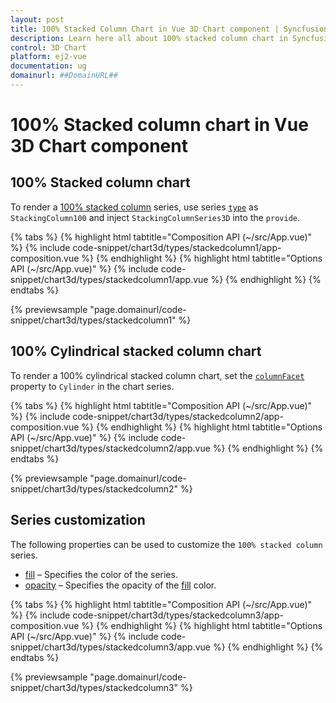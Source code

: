 ```yaml
---
layout: post
title: 100% Stacked Column Chart in Vue 3D Chart component | Syncfusion
description: Learn here all about 100% stacked column chart in Syncfusion 3D Chart component of Syncfusion Essential JS 2 and more.
control: 3D Chart
platform: ej2-vue
documentation: ug
domainurl: ##DomainURL##
---
```


# 100% Stacked column chart in Vue 3D Chart component

## 100% Stacked column chart

To render a [100% stacked column](https://www.syncfusion.com/vue-components/vue-charts/chart-types/100-stacked-column-chart) series, use series [`type`](https://ej2.syncfusion.com/vue/documentation/api/chart3d/series3DModel/#type) as `StackingColumn100` and inject `StackingColumnSeries3D` into the `provide`.

{% tabs %}
{% highlight html tabtitle="Composition API (~/src/App.vue)" %}
{% include code-snippet/chart3d/types/stackedcolumn1/app-composition.vue %}
{% endhighlight %}
{% highlight html tabtitle="Options API (~/src/App.vue)" %}
{% include code-snippet/chart3d/types/stackedcolumn1/app.vue %}
{% endhighlight %}
{% endtabs %}
        
{% previewsample "page.domainurl/code-snippet/chart3d/types/stackedcolumn1" %}

## 100% Cylindrical stacked column chart

To render a 100% cylindrical stacked column chart, set the [`columnFacet`](https://ej2.syncfusion.com/vue/documentation/api/chart3d/series3DModel/#columnfacet) property to `Cylinder` in the chart series.

{% tabs %}
{% highlight html tabtitle="Composition API (~/src/App.vue)" %}
{% include code-snippet/chart3d/types/stackedcolumn2/app-composition.vue %}
{% endhighlight %}
{% highlight html tabtitle="Options API (~/src/App.vue)" %}
{% include code-snippet/chart3d/types/stackedcolumn2/app.vue %}
{% endhighlight %}
{% endtabs %}
        
{% previewsample "page.domainurl/code-snippet/chart3d/types/stackedcolumn2" %}

## Series customization

The following properties can be used to customize the `100% stacked column` series.

* [fill](https://ej2.syncfusion.com/vue/documentation/api/chart3d/series3DModel/#fill) – Specifies the color of the series.
* [opacity](https://ej2.syncfusion.com/vue/documentation/api/chart3d/series3DModel/#opacity) – Specifies the opacity of the [fill](https://ej2.syncfusion.com/vue/documentation/api/chart3d/series3DModel/#fill) color.

{% tabs %}
{% highlight html tabtitle="Composition API (~/src/App.vue)" %}
{% include code-snippet/chart3d/types/stackedcolumn3/app-composition.vue %}
{% endhighlight %}
{% highlight html tabtitle="Options API (~/src/App.vue)" %}
{% include code-snippet/chart3d/types/stackedcolumn3/app.vue %}
{% endhighlight %}
{% endtabs %}
        
{% previewsample "page.domainurl/code-snippet/chart3d/types/stackedcolumn3" %}